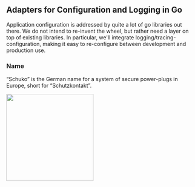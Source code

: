 ## Adapters for Configuration and Logging in Go

Application configuration is addressed by quite a lot of go libraries out there.
We do not intend to re-invent the wheel, but rather need a layer on top of existing libraries.
In particular, we'll integrate logging/tracing-configuration, making it easy to 
re-configure between development and production use.

### Name

“Schuko” is the German name for a system of secure power-plugs in Europe, short
for “Schutzkontakt”.

<img src="http://npillmayer.github.io/img/Schuko-Stecker.svg" style="max-width:230px" width="230px">
